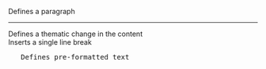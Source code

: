 <p>	Defines a paragraph
<hr>	Defines a thematic change in the content
<br>	Inserts a single line break
<pre>	Defines pre-formatted text

